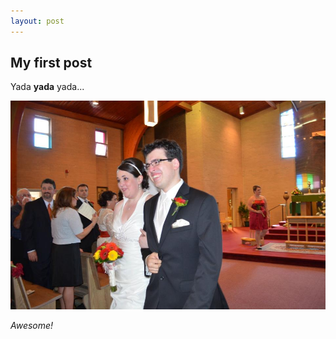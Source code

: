 ```yaml
---
layout: post
---
```


## My first post

Yada **yada** yada...

![:D](/images/291929_2083467929873_1340364228_32247635_5526220_n.jpg)

_Awesome!_